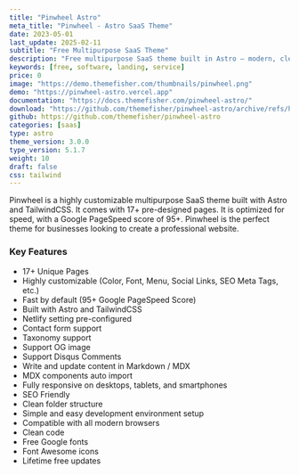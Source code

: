 ```yaml
---
title: "Pinwheel Astro"
meta_title: "Pinwheel - Astro SaaS Theme"
date: 2023-05-01
last_update: 2025-02-11
subtitle: "Free Multipurpose SaaS Theme"
description: "Free multipurpose SaaS theme built in Astro – modern, clean, and responsive."
keywords: [free, software, landing, service]
price: 0
image: "https://demo.themefisher.com/thumbnails/pinwheel.png"
demo: "https://pinwheel-astro.vercel.app"
documentation: "https://docs.themefisher.com/pinwheel-astro/"
download: "https://github.com/themefisher/pinwheel-astro/archive/refs/heads/main.zip"
github: https://github.com/themefisher/pinwheel-astro
categories: [saas]
type: astro
theme_version: 3.0.0
type_version: 5.1.7
weight: 10
draft: false
css: tailwind
---
```


Pinwheel is a highly customizable multipurpose SaaS theme built with Astro and TailwindCSS. It comes with 17+ pre-designed pages. It is optimized for speed, with a Google PageSpeed score of 95+. Pinwheel is the perfect theme for businesses looking to create a professional website.

### Key Features

- 17+ Unique Pages
- Highly customizable (Color, Font, Menu, Social Links, SEO Meta Tags, etc.)
- Fast by default (95+ Google PageSpeed Score)
- Built with Astro and TailwindCSS
- Netlify setting pre-configured
- Contact form support
- Taxonomy support
- Support OG image
- Support Disqus Comments
- Write and update content in Markdown / MDX
- MDX components auto import
- Fully responsive on desktops, tablets, and smartphones
- SEO Friendly
- Clean folder structure
- Simple and easy development environment setup
- Compatible with all modern browsers
- Clean code
- Free Google fonts
- Font Awesome icons
- Lifetime free updates
